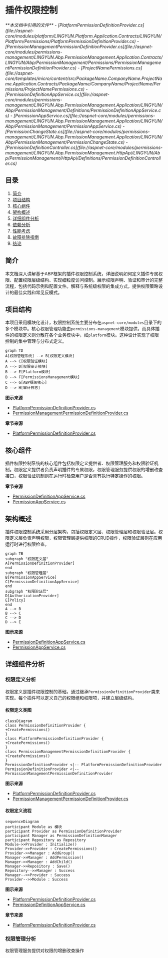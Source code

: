 
# 插件权限控制

<cite>
**本文档中引用的文件**  
- [PlatformPermissionDefinitionProvider.cs](file://aspnet-core/modules/platform/LINGYUN.Platform.Application.Contracts/LINGYUN/Platform/Permissions/PlatformPermissionDefinitionProvider.cs)
- [PermissionManagementPermissionDefinitionProvider.cs](file://aspnet-core/modules/permissions-management/LINGYUN.Abp.PermissionManagement.Application.Contracts/LINGYUN/Abp/PermissionManagement/Permissions/PermissionManagementPermissionDefinitionProvider.cs)
- [ProjectNamePermissions.cs](file://aspnet-core/templates/micro/content/src/PackageName.CompanyName.ProjectName.Application.Contracts/PackageName/CompanyName/ProjectName/Permissions/ProjectNamePermissions.cs)
- [PermissionDefinitionAppService.cs](file://aspnet-core/modules/permissions-management/LINGYUN.Abp.PermissionManagement.Application/LINGYUN/Abp/PermissionManagement/Definitions/PermissionDefinitionAppService.cs)
- [PermissionAppService.cs](file://aspnet-core/modules/permissions-management/LINGYUN.Abp.PermissionManagement.Application/LINGYUN/Abp/PermissionManagement/PermissionAppService.cs)
- [PermissionChangeState.cs](file://aspnet-core/modules/permissions-management/LINGYUN.Abp.PermissionManagement.Application/LINGYUN/Abp/PermissionManagement/PermissionChangeState.cs)
- [PermissionDefinitionController.cs](file://aspnet-core/modules/permissions-management/LINGYUN.Abp.PermissionManagement.HttpApi/LINGYUN/Abp/PermissionManagement/HttpApi/Definitions/PermissionDefinitionController.cs)
</cite>

## 目录
1. [简介](#简介)
2. [项目结构](#项目结构)
3. [核心组件](#核心组件)
4. [架构概述](#架构概述)
5. [详细组件分析](#详细组件分析)
6. [依赖分析](#依赖分析)
7. [性能考虑](#性能考虑)
8. [故障排除指南](#故障排除指南)
9. [结论](#结论)

## 简介
本文档深入讲解基于ABP框架的插件权限控制系统，详细说明如何定义插件专属权限、配置权限层级结构、实现细粒度访问控制。展示权限声明、验证和审计的完整流程，包括代码示例和配置文件。解释与系统级权限的集成方式，提供权限策略设计的最佳实践和常见反模式。

## 项目结构
本项目采用模块化设计，权限控制系统主要分布在`aspnet-core/modules`目录下的多个模块中。核心权限管理功能由`permissions-management`模块提供，而具体插件的权限定义则分散在各个业务模块中，如`platform`模块。这种设计实现了权限控制的集中管理与分布式定义。

```mermaid
graph TD
A[权限管理系统] --> B[权限定义模块]
A --> C[权限验证模块]
A --> D[权限审计模块]
B --> E[Platform模块]
B --> F[PermissionsManagement模块]
C --> G[ABP框架核心]
D --> H[审计日志]
```

**图示来源**
- [PlatformPermissionDefinitionProvider.cs](file://aspnet-core/modules/platform/LINGYUN.Platform.Application.Contracts/LINGYUN/Platform/Permissions/PlatformPermissionDefinitionProvider.cs)
- [PermissionManagementPermissionDefinitionProvider.cs](file://aspnet-core/modules/permissions-management/LINGYUN.Abp.PermissionManagement.Application.Contracts/LINGYUN/Abp/PermissionManagement/Permissions/PermissionManagementPermissionDefinitionProvider.cs)

**章节来源**
- [PlatformPermissionDefinitionProvider.cs](file://aspnet-core/modules/platform/LINGYUN.Platform.Application.Contracts/LINGYUN/Platform/Permissions/PlatformPermissionDefinitionProvider.cs)

## 核心组件
插件权限控制系统的核心组件包括权限定义提供者、权限管理服务和权限验证机制。权限定义提供者负责声明插件的专属权限，权限管理服务提供权限的增删改查接口，权限验证机制则在运行时检查用户是否具有执行特定操作的权限。

**章节来源**
- [PermissionDefinitionAppService.cs](file://aspnet-core/modules/permissions-management/LINGYUN.Abp.PermissionManagement.Application/LINGYUN/Abp/PermissionManagement/Definitions/PermissionDefinitionAppService.cs)
- [PermissionAppService.cs](file://aspnet-core/modules/permissions-management/LINGYUN.Abp.PermissionManagement.Application/LINGYUN/Abp/PermissionManagement/PermissionAppService.cs)

## 架构概述
插件权限控制系统采用分层架构，包括权限定义层、权限管理层和权限验证层。权限定义层负责声明权限，权限管理层提供权限的CRUD操作，权限验证层则在应用运行时进行权限检查。

```mermaid
graph TB
subgraph "权限定义层"
A[PermissionDefinitionProvider]
end
subgraph "权限管理层"
B[PermissionAppService]
C[PermissionDefinitionAppService]
end
subgraph "权限验证层"
D[AuthorizationProvider]
E[Policy]
end
A --> B
B --> C
C --> D
D --> E
```

**图示来源**
- [PermissionDefinitionAppService.cs](file://aspnet-core/modules/permissions-management/LINGYUN.Abp.PermissionManagement.Application/LINGYUN/Abp/PermissionManagement/Definitions/PermissionDefinitionAppService.cs)
- [PermissionAppService.cs](file://aspnet-core/modules/permissions-management/LINGYUN.Abp.PermissionManagement.Application/LINGYUN/Abp/PermissionManagement/PermissionAppService.cs)

## 详细组件分析
### 权限定义分析
权限定义是插件权限控制的基础，通过继承`PermissionDefinitionProvider`类来实现。每个插件可以定义自己的权限组和权限项，并建立层级结构。

#### 权限定义类图
```mermaid
classDiagram
class PermissionDefinitionProvider {
+CreatePermissions()
}
class PlatformPermissionDefinitionProvider {
+CreatePermissions()
}
class PermissionManagementPermissionDefinitionProvider {
+CreatePermissions()
}
PermissionDefinitionProvider <|-- PlatformPermissionDefinitionProvider
PermissionDefinitionProvider <|-- PermissionManagementPermissionDefinitionProvider
```

**图示来源**
- [PlatformPermissionDefinitionProvider.cs](file://aspnet-core/modules/platform/LINGYUN.Platform.Application.Contracts/LINGYUN/Platform/Permissions/PlatformPermissionDefinitionProvider.cs)
- [PermissionManagementPermissionDefinitionProvider.cs](file://aspnet-core/modules/permissions-management/LINGYUN.Abp.PermissionManagement.Application.Contracts/LINGYUN/Abp/PermissionManagement/Permissions/PermissionManagementPermissionDefinitionProvider.cs)

#### 权限定义流程
```mermaid
sequenceDiagram
participant Module as 模块
participant Provider as PermissionDefinitionProvider
participant Manager as PermissionDefinitionManager
participant Repository as Repository
Module->>Provider : Initialize()
Provider->>Provider : CreatePermissions()
Provider->>Manager : AddGroup()
Manager->>Manager : AddPermission()
Manager->>Manager : AddChild()
Manager->>Repository : Save()
Repository-->>Manager : Success
Manager-->>Provider : Success
Provider-->>Module : Success
```

**图示来源**
- [PlatformPermissionDefinitionProvider.cs](file://aspnet-core/modules/platform/LINGYUN.Platform.Application.Contracts/LINGYUN/Platform/Permissions/PlatformPermissionDefinitionProvider.cs)
- [PermissionDefinitionAppService.cs](file://aspnet-core/modules/permissions-management/LINGYUN.Abp.PermissionManagement.Application/LINGYUN/Abp/PermissionManagement/Definitions/PermissionDefinitionAppService.cs)

**章节来源**
- [PlatformPermissionDefinitionProvider.cs](file://aspnet-core/modules/platform/LINGYUN.Platform.Application.Contracts/LINGYUN/Platform/Permissions/PlatformPermissionDefinitionProvider.cs)

### 权限管理分析
权限管理服务提供对权限的增删改查操作